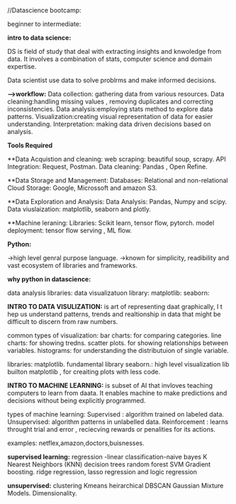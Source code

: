 //Datascience bootcamp:

beginner to intermediate:

**intro to data science:**

DS is field of study that deal with extracting insights and knwoledge from data. It involves a combination of stats, computer science and domain expertise.

Data scientist use data to solve problrms and make informed decisions.

**-->workflow:**
Data collection: gathering data from various resources.
Data cleaning:handling missing values , removing duplicates and correcting inconsistencies.
Data analysis:employing stats method to explore data patterns.
Visualization:creating visual representation of data for easier understanding.
Interpretation: making data driven decisions based on analysis. 

**Tools Required**

**Data Acquistion and cleaning:
web scraping: beautiful soup, scrapy.
API Integration: Request, Postman.
Data cleaning: Pandas , Open Refine.

**Data Storage and Management:
Databases: Relational and non-relational
Cloud Storage: Google, Microssoft and amazon S3.

**Data Exploration and Analysis:
Data Analysis: Pandas, Numpy and scipy.
Data viuslaization: matplotlib, seaborn and plotly.

**Machine leraning:
Libraries: Scikit learn, tensor flow, pytorch.
model deployment: tensor flow serving , ML flow.

**Python:**

->high level genral purpose language.
->known for simplicity, readibility and vast ecosystem of libraries and frameworks.

**why python in datascience:**

data analysis libraries:
data visualizatuon library: matplotlib: seaborn: 

**INTRO TO DATA VISULIZATION:**
is art of representing daat graphically, I t hep us understand patterns, trends and realtionship in data that might be difficult to discern from raw numbers.

common types of visualization:
bar charts: for comparing categories.
line charts: for showing tredns.
scatter plots. for showing relationships between variables.
histograms: for understanding the distributuion of single variable.

libraries:
matplotlib. fundamental library 
seaborn.: high level visualization lib builton matplotlib , for creaiting plots with less code.

**INTRO TO MACHINE LEARNING:**
is subset of AI that invloves teaching computers to learn from daata.
It enables machine to make predictions and decisions without being explicitly programmed.

types of machine learning:
Supervised : algorithm trained on labeled data.
Unsupervised: algorithm patterns in unlabelled data.
Reinforcement : learns throught trial and error , reciecving rewards or penalities for its actions.

examples: netflex,amazon,doctors,buisnesses.

**supervised learning:**
 regression -linear
classification-naive bayes
K Nearest Neighbors (KNN)
decision trees
random forest
SVM
Gradient boosting.
ridge regression, lasso regression and logic regression

**unsupervised:**
clustering
Kmeans
heirarchical 
DBSCAN
Gaussian Mixture Models.
Dimensionality.
